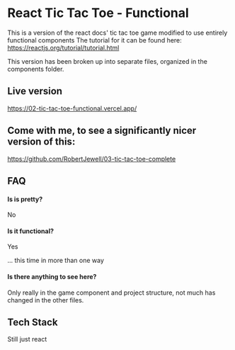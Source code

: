 # React Tic Tac Toe - Functional

This is a version of the react docs' tic tac toe game modified to use entirely functional components
The tutorial for it can be found here: https://reactjs.org/tutorial/tutorial.html

This version has been broken up into separate files, organized in the components folder.

## Live version

https://02-tic-tac-toe-functional.vercel.app/

## Come with me, to see a significantly nicer version of this:

https://github.com/RobertJewell/03-tic-tac-toe-complete

## FAQ

#### Is is pretty?

No

#### Is it functional?

Yes

... this time in more than one way

#### Is there anything to see here?

Only really in the game component and project structure, not much has changed in the other files.

## Tech Stack

Still just react

